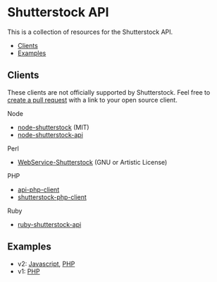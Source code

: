 # Shutterstock API

This is a collection of resources for the Shutterstock API.

 * [Clients](#clients)
 * [Examples](#examples)

## Clients

These clients are not officially supported by Shutterstock. Feel free to [create a pull request](https://help.github.com/articles/using-pull-requests) with a link to your open source client.

Node

 * [node-shutterstock](https://www.npmjs.com/package/shutterstock) (MIT)
 * [node-shutterstock-api](https://github.com/shutterstock/node-shutterstock-api)

Perl

 * [WebService-Shutterstock](http://search.cpan.org/~bphillips/WebService-Shutterstock/) (GNU or Artistic License)

PHP

 * [api-php-client](https://github.com/shutterstock/api-php-client)
 * [shutterstock-php-client](https://github.com/bbaisley/shutterstock-php-client)

Ruby

 * [ruby-shutterstock-api](https://github.com/shutterstock/ruby-shutterstock-api)

## Examples

 * v2: [Javascript][v2-js], [PHP][v2-php]
 * v1: [PHP][v1-php]

[v2-js]: https://github.com/shutterstock/api/blob/master/examples/javascript-jquery/v2.html
[v2-php]: https://github.com/shutterstock/api/blob/master/examples/php-curl/v2.php
[v1-php]: https://github.com/shutterstock/api/blob/master/examples/php-curl/index.php

